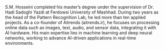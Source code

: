S.M. Hosseini completed his master’s degree under the supervision of Dr. Hadi Sadoghi Yazdi at Ferdowsi University of Mashhad. During two years as the head of the Pattern Recognition Lab, he led more than ten applied projects. As a co-founder of Aitrends (aitrends.ir), he focuses on processing online data such as images, text, audio, and sensor data, integrating it with AI hardware. His main expertise lies in machine learning and deep neural networks, working to advance AI-driven applications in real-time environments.
